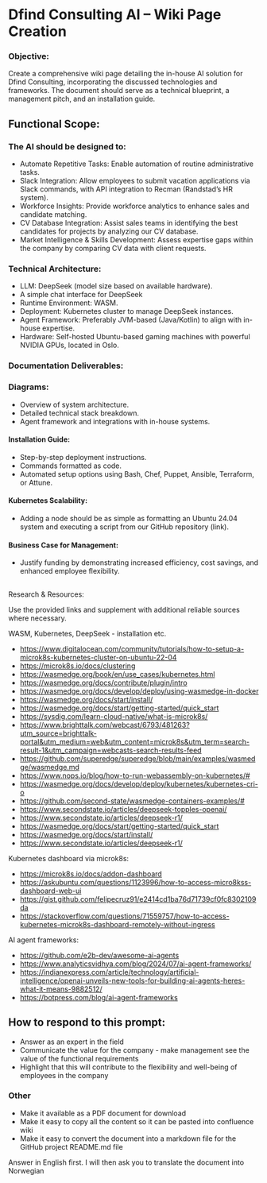 # Dfind Consulting AI – Wiki Page Creation

### Objective:

Create a comprehensive wiki page detailing the in-house AI solution for Dfind Consulting, incorporating the discussed 
technologies and frameworks. The document should serve as a technical blueprint, a management pitch, and an installation guide.

## Functional Scope:

### The AI should be designed to:
-	Automate Repetitive Tasks: Enable automation of routine administrative tasks.
-	Slack Integration: Allow employees to submit vacation applications via Slack commands, with API integration to Recman (Randstad’s HR system).
-	Workforce Insights: Provide workforce analytics to enhance sales and candidate matching.
-	CV Database Integration: Assist sales teams in identifying the best candidates for projects by analyzing our CV database.
-	Market Intelligence & Skills Development: Assess expertise gaps within the company by comparing CV data with client requests.

### Technical Architecture:
-	LLM: DeepSeek (model size based on available hardware).
-   A simple chat interface for DeepSeek
-	Runtime Environment: WASM.
-	Deployment: Kubernetes cluster to manage DeepSeek instances.
-	Agent Framework: Preferably JVM-based (Java/Kotlin) to align with in-house expertise.
-	Hardware: Self-hosted Ubuntu-based gaming machines with powerful NVIDIA GPUs, located in Oslo.

### Documentation Deliverables:
### Diagrams:
-	Overview of system architecture.
-	Detailed technical stack breakdown.
-	Agent framework and integrations with in-house systems.
#### Installation Guide:
-	Step-by-step deployment instructions.
-	Commands formatted as code.
-	Automated setup options using Bash, Chef, Puppet, Ansible, Terraform, or Attune.
#### Kubernetes Scalability:
-	Adding a node should be as simple as formatting an Ubuntu 24.04 system and executing a script from our GitHub repository (link).
#### Business Case for Management:
-	Justify funding by demonstrating increased efficiency, cost savings, and enhanced employee flexibility.

## 
Research & Resources:

Use the provided links and supplement with additional reliable sources where necessary.

WASM, Kubernetes, DeepSeek - installation etc.
- https://www.digitalocean.com/community/tutorials/how-to-setup-a-microk8s-kubernetes-cluster-on-ubuntu-22-04
- https://microk8s.io/docs/clustering
- https://wasmedge.org/book/en/use_cases/kubernetes.html
- https://wasmedge.org/docs/contribute/plugin/intro
- https://wasmedge.org/docs/develop/deploy/using-wasmedge-in-docker
- https://wasmedge.org/docs/start/install/
- https://wasmedge.org/docs/start/getting-started/quick_start
- https://sysdig.com/learn-cloud-native/what-is-microk8s/
- https://www.brighttalk.com/webcast/6793/481263?utm_source=brighttalk-portal&utm_medium=web&utm_content=microk8s&utm_term=search-result-1&utm_campaign=webcasts-search-results-feed
- https://github.com/superedge/superedge/blob/main/examples/wasmedge/wasmedge.md
- https://www.nops.io/blog/how-to-run-webassembly-on-kubernetes/#
- https://wasmedge.org/docs/develop/deploy/kubernetes/kubernetes-cri-o
- https://github.com/second-state/wasmedge-containers-examples/#
- https://www.secondstate.io/articles/deepseek-topples-openai/
- https://www.secondstate.io/articles/deepseek-r1/
- https://wasmedge.org/docs/start/getting-started/quick_start
- https://wasmedge.org/docs/start/install/
- https://www.secondstate.io/articles/deepseek-r1/

Kubernetes dashboard via microk8s:
- https://microk8s.io/docs/addon-dashboard
- https://askubuntu.com/questions/1123996/how-to-access-micro8kss-dashboard-web-ui
- https://gist.github.com/felipecruz91/e2414cd1ba76d71739cf0fc8302109da
- https://stackoverflow.com/questions/71559757/how-to-access-kubernetes-microk8s-dashboard-remotely-without-ingress

AI agent frameworks:
- https://github.com/e2b-dev/awesome-ai-agents
- https://www.analyticsvidhya.com/blog/2024/07/ai-agent-frameworks/
- https://indianexpress.com/article/technology/artificial-intelligence/openai-unveils-new-tools-for-building-ai-agents-heres-what-it-means-9882512/
- https://botpress.com/blog/ai-agent-frameworks

## How to respond to this prompt:
- Answer as an expert in the field
- Communicate the value for the company - make management see the value of the functional requirements
- Highlight that this will contribute to the flexibility and well-being of employees in the company

### Other
- Make it available as a PDF document for download
- Make it easy to copy all the content so it can be pasted into confluence wiki
- Make it easy to convert the document into a markdown file for the GitHub project README.md file

Answer in English first. I will then ask you to translate the document into Norwegian